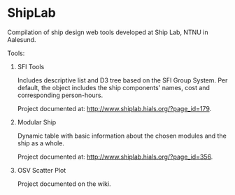 # ShipLab

Compilation of ship design web tools developed at Ship Lab, NTNU in Aalesund.  

Tools:

1. SFI Tools
	
	Includes descriptive list and D3 tree based on the SFI Group System. Per default, the object includes the ship components' names, cost and corresponding person-hours.
	
	Project documented at: http://www.shiplab.hials.org/?page_id=179.

2. Modular Ship
	
	Dynamic table with basic information about the chosen modules and the ship as a whole.
	
	Project documented at: http://www.shiplab.hials.org/?page_id=356.

3. OSV Scatter Plot

	Project documented on the wiki.
